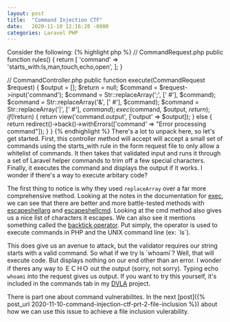 ```yaml
---
layout: post
title:  "Command Injection CTF"
date:   2020-11-10 12:16:20 -0800
categories: Laravel PHP
---
```


Consider the following:
{% highlight php %}
// CommandRequest.php
public function rules()
{
  return [
    'command' => 'starts_with:ls,man,touch,echo,open',
  ];
}

// CommandController.php
public function execute(CommandRequest $request)
{
  $output = [];
  $return = null;
  $command = $request->input('command');
  $command = Str::replaceArray(';', [' #'], $command);
  $command = Str::replaceArray('&', [' #'], $command);
  $command = Str::replaceArray('|', [' #'], $command);
  exec($command, $output, $return);
  if (!$return) {
    return view('command.output', ['output' => $output]);
  } else {
    return redirect()->back()->withErrors(['command' => "Error processing command"]);
  }
}
{% endhighlight %}
There's a lot to unpack here, so let's get started. First, this controller method will accept will accept a small set of commands using the starts_with rule in the form request file to only allow a whitelist of commands. It then takes that validated input and runs it through a set of Laravel helper commands to trim off a few special characters. Finally, it executes the command and displays the output if it works. I wonder if there's a way to execute arbitary code?

The first thing to notice is why they used `replaceArray` over a far more comprehensive method. Looking at the notes in the documentation for [exec](https://www.php.net/manual/en/function.exec), we can see that there are better and more battle-tested methods with [escapeshellarg](https://www.php.net/manual/en/function.escapeshellarg.php) and [escapeshellcmd](https://www.php.net/manual/en/function.escapeshellcmd.php). Looking at the cmd method also gives us a nice list of characters it escapes. We can also see it mentions something called the [backtick operator](https://www.php.net/manual/en/language.operators.execution.php). Put simply, the operator is used to execute commands in PHP and the UNIX command line (ex: \`ls\`).

This does give us an avenue to attack, but the validator requires our string starts with a valid command. So what if we try ls \`whoami\`? Well, that will execute code. But displays nothing on our end other than an error. I wonder if theres any way to ＥＣＨＯ out the output (sorry, not sorry). Typing echo `whoami` into the request gives us output. If you want to try this yourself, it's included in the commands tab in my [DVLA](http://dvla.test/command) project.

There is part one about command vulnerabilites. In the next [post]({% post_url 2020-11-10-command-injection-ctf-prt-2-file-inclusion %}) about how we can use this issue to achieve a file inclusion vulerability.